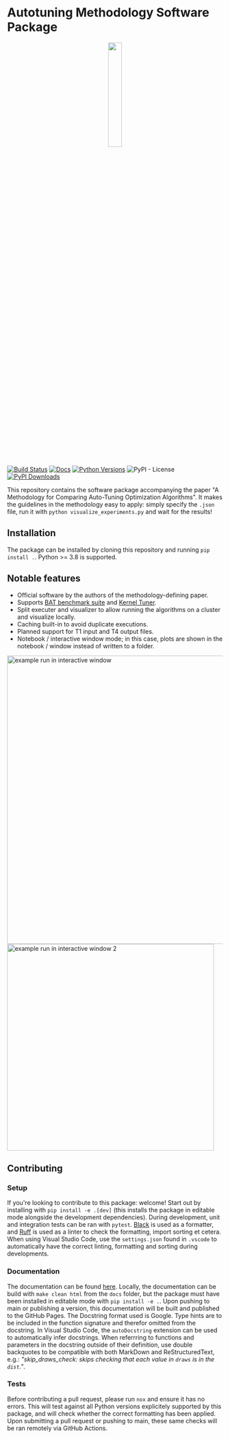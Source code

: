 # Autotuning Methodology Software Package

<p align="center">
  <img width="25%" src="https://fjwillemsen.github.io/autotuning_methodology/_static/logo_autotuning_methodology.svg" />
</p>

[![Build Status](https://github.com/fjwillemsen/autotuning_methodology/actions/workflows/build-test-python-package.yml/badge.svg)](https://github.com/fjwillemsen/autotuning_methodology/actions/workflows/build-test-python-package.yml)
[![Docs](https://img.shields.io/github/actions/workflow/status/fjwillemsen/autotuning_methodology/publish-documentation.yml?label=docs)](https://fjwillemsen.github.io/autotuning_methodology/)
[![Python Versions](https://img.shields.io/pypi/pyversions/autotuning_methodology)](https://pypi.org/project/autotuning_methodology/)
![PyPI - License](https://img.shields.io/pypi/l/autotuning_methodology)
[![PyPI Downloads](https://img.shields.io/pypi/dm/autotuning_methodology)](https://pypi.org/project/autotuning_methodology/)


This repository contains the software package accompanying the paper "A Methodology for Comparing Auto-Tuning Optimization Algorithms". 
It makes the guidelines in the methodology easy to apply: simply specify the  `.json` file, run it with `python visualize_experiments.py` and wait for the results!

## Installation
The package can be installed by cloning this repository and running `pip install .`. Python >= 3.8 is supported. 

## Notable features
- Official software by the authors of the methodology-defining paper. 
- Supports [BAT benchmark suite](https://github.com/NTNU-HPC-Lab/BAT) and [Kernel Tuner](https://github.com/KernelTuner/kernel_tuner).
- Split executer and visualizer to allow running the algorithms on a cluster and visualize locally. 
- Caching built-in to avoid duplicate executions.  
- Planned support for T1 input and T4 output files.
- Notebook / interactive window mode; in this case, plots are shown in the notebook / window instead of written to a folder. 

<img width="674" alt="example run in interactive window" src="https://user-images.githubusercontent.com/6725103/232880006-70a05b0e-a4e4-4cc7-bea9-473959c474c2.png">
<img width="483" alt="example run in interactive window 2" src="https://user-images.githubusercontent.com/6725103/232881244-d432ea8e-801a-44b1-9acb-b98cc1b740ac.png">

## Contributing

### Setup
If you're looking to contribute to this package: welcome!
Start out by installing with `pip install -e .[dev]` (this installs the package in editable mode alongside the development dependencies). 
During development, unit and integration tests can be ran with `pytest`. 
[Black](https://pypi.org/project/black/) is used as a formatter, and [Ruff](https://pypi.org/project/ruff/) is used as a linter to check the formatting, import sorting et cetera. 
When using Visual Studio Code, use the `settings.json` found in `.vscode` to automatically have the correct linting, formatting and sorting during developments. 

### Documentation
The documentation can be found [here](https://fjwillemsen.github.io/autotuning_methodology/). 
Locally, the documentation can be build with `make clean html` from the `docs` folder, but the package must have been installed in editable mode with `pip install -e .`. 
Upon pushing to main or publishing a version, this documentation will be built and published to the GitHub Pages. 
The Docstring format used is Google. Type hints are to be included in the function signature and therefor omitted from the docstring. In Visual Studio Code, the `autoDocstring` extension can be used to automatically infer docstrings. When referrring to functions and parameters in the docstring outside of their definition, use double backquotes to be compatible with both MarkDown and ReStructuredText, e.g.: *"skip_draws_check: skips checking that each value in ``draws`` is in the ``dist``."*.

### Tests
Before contributing a pull request, please run `nox` and ensure it has no errors. This will test against all Python versions explicitely supported by this package, and will check whether the correct formatting has been applied.
Upon submitting a pull request or pushing to main, these same checks will be ran remotely via GitHub Actions. 
